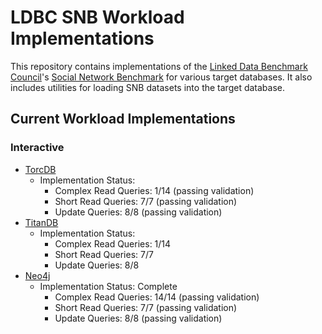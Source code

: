 LDBC SNB Workload Implementations
=================================

This repository contains implementations of the [Linked Data Benchmark
Council](http://www.ldbcouncil.org/)'s [Social Network
Benchmark](http://www.ldbcouncil.org/benchmarks/snb) for various target
databases. It also includes utilities for loading SNB datasets into the target
database.

## Current Workload Implementations ##
### Interactive ###
* [TorcDB](https://github.com/PlatformLab/TorcDB) 
  * Implementation Status:
    * Complex Read Queries: 1/14 (passing validation)
    * Short Read Queries: 7/7 (passing validation)
    * Update Queries: 8/8 (passing validation)
* [TitanDB](https://github.com/thinkaurelius/titan)
  * Implementation Status:
    * Complex Read Queries: 1/14
    * Short Read Queries: 7/7
    * Update Queries: 8/8
* [Neo4j](http://neo4j.com/)
  * Implementation Status: Complete
    * Complex Read Queries: 14/14 (passing validation)
    * Short Read Queries: 7/7 (passing validation)
    * Update Queries: 8/8 (passing validation)
